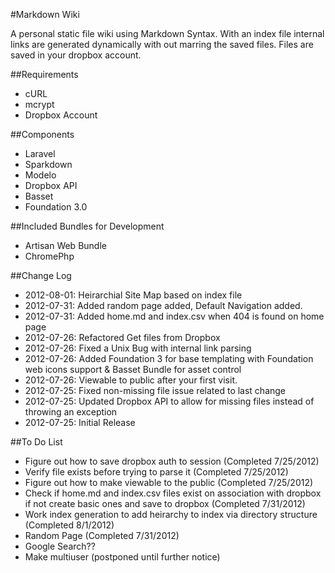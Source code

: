 #Markdown Wiki

A personal static file wiki using Markdown Syntax.  With an index file internal links are generated dynamically with out marring the saved files.  Files are saved in your dropbox account.

##Requirements
* cURL
* mcrypt
* Dropbox Account

##Components
* Laravel
* Sparkdown
* Modelo
* Dropbox API
* Basset
* Foundation 3.0

##Included Bundles for Development
* Artisan Web Bundle
* ChromePhp

##Change Log
* 2012-08-01: Heirarchial Site Map based on index file
* 2012-07-31: Added random page added, Default Navigation added.
* 2012-07-31: Added home.md and index.csv when 404 is found on home page
* 2012-07-26: Refactored Get files from Dropbox
* 2012-07-26: Fixed a Unix Bug with internal link parsing  
* 2012-07-26: Added Foundation 3 for base templating with Foundation web icons support & Basset Bundle for asset control  
* 2012-07-26: Viewable to public after your first visit.  
* 2012-07-25: Fixed non-missing file issue related to last change  
* 2012-07-25: Updated Dropbox API to allow for missing files instead of throwing an exception  
* 2012-07-25: Initial Release  

##To Do List
* Figure out how to save dropbox auth to session (Completed 7/25/2012)
* Verify file exists before trying to parse it (Completed 7/25/2012)
* Figure out how to make viewable to the public (Completed 7/25/2012)
* Check if  home.md and index.csv files exist on association with dropbox if not create basic ones and save to dropbox (Completed 7/31/2012)
* Work index generation to add heirarchy to index via directory structure (Completed 8/1/2012)
* Random Page (Completed 7/31/2012)
* Google Search??
* Make multiuser (postponed until further notice)
